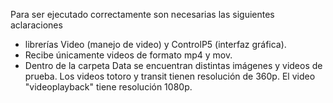 Para ser ejecutado correctamente son necesarias las siguientes aclaraciones
- librerías Video (manejo de video) y ControlP5 (interfaz gráfica).
- Recibe únicamente videos de formato mp4 y mov. 
- Dentro de la carpeta Data se encuentran distintas imágenes y videos de prueba. Los videos totoro y transit tienen resolución de 360p. El video "videoplayback" tiene resolución 1080p.
